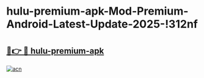 # hulu-premium-apk-Mod-Premium-Android-Latest-Update-2025-!312nf

# <h2><a href="https://50n3e7.esa.edu.pl?title=hulu-premium-apk&ref=312nf">🔗👉 🔴 hulu-premium-apk</a></h2>

[![acn](https://github.com/user-attachments/assets/0f9c940e-d8b0-45ae-aac7-cd30a18b3e1c)](https://50n3e7.esa.edu.pl?title=hulu-premium-apk&ref=312nf)

